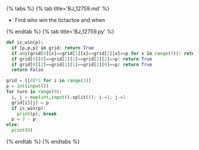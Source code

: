 {% tabs %}
{% tab title='BJ_12759.md' %}

* Find who win the tictactoe and when

{% endtab %}
{% tab title='BJ_12759.py' %}

```py
def is_win(p):
  if [p,p,p] in grid: return True
  if any(grid[0][x]==grid[1][x]==grid[2][x]==p for x in range(3)): return True
  if grid[0][0]==grid[1][1]==grid[2][2]==p: return True
  if grid[0][2]==grid[1][1]==grid[2][0]==p: return True
  return False

grid = [[0]*3 for i in range(3)]
p = int(input())
for turn in range(9):
  i, j = map(int,input().split()); i-=1; j-=1
  grid[i][j] = p
  if is_win(p):
    print(p); break
  p = 3 - p
else:
  print(0)
```

{% endtab %}
{% endtabs %}